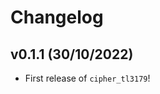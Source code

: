 # Changelog

<!--next-version-placeholder-->

## v0.1.1 (30/10/2022)

- First release of `cipher_tl3179`!